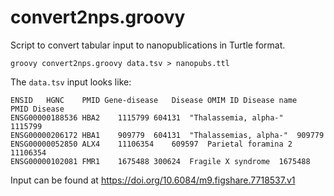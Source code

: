 # convert2nps.groovy

Script to convert tabular input to nanopublications in Turtle format.

```shell
groovy convert2nps.groovy data.tsv > nanopubs.ttl
```

The `data.tsv` input looks like:

```tsv
ENSID	HGNC	PMID Gene-disease	Disease OMIM ID	Disease name	PMID Disease
ENSG00000188536	HBA2	1115799	604131	"Thalassemia, alpha-"	1115799
ENSG00000206172	HBA1	909779	604131	"Thalassemias, alpha-"	909779
ENSG00000052850	ALX4	11106354	609597	Parietal foramina 2 	11106354
ENSG00000102081	FMR1	1675488	300624	Fragile X syndrome 	1675488
```

Input can be found at https://doi.org/10.6084/m9.figshare.7718537.v1
